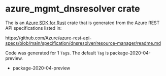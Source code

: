 # azure_mgmt_dnsresolver crate

The is an [Azure SDK for Rust](https://github.com/Azure/azure-sdk-for-rust) crate that is generated from the Azure REST API specifications listed in:

https://github.com/Azure/azure-rest-api-specs/blob/main/specification/dnsresolver/resource-manager/readme.md

Code was generated for 1 `Tag`s. The default `Tag` is package-2020-04-preview.


- package-2020-04-preview